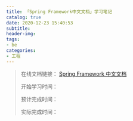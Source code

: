 ```yaml
---
title: 「Spring Framework中文文档」学习笔记
catalog: true
date: 2020-12-23 15:40:53
subtitle:
header-img:
tags:
- be
categories:
- 工程
---
```

> 在线文档链接：
> [Spring Framework 中文文档](https://www.docs4dev.com/docs/zh/spring-framework/5.1.3.RELEASE/reference) 
> 
> 开始学习时间：
> 
> 预计完成时间：
> 
> 实际完成时间：